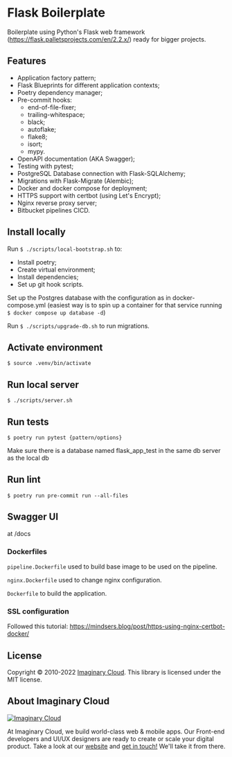 # Flask Boilerplate

Boilerplate using Python's Flask web framework (https://flask.palletsprojects.com/en/2.2.x/) ready for bigger projects.

## Features

- Application factory pattern;
- Flask Blueprints for different application contexts;
- Poetry dependency manager;
- Pre-commit hooks:
    - end-of-file-fixer;
    - trailing-whitespace;
    - black;
    - autoflake;
    - flake8;
    - isort;
    - mypy.
- OpenAPI documentation (AKA Swagger);
- Testing with pytest;
- PostgreSQL Database connection with Flask-SQLAlchemy;
- Migrations with Flask-Migrate (Alembic);
- Docker and docker compose for deployment;
- HTTPS support with certbot (using Let's Encrypt);
- Nginx reverse proxy server;
- Bitbucket pipelines CICD.


## Install locally

Run `$ ./scripts/local-bootstrap.sh` to:

- Install poetry;
- Create virtual environment;
- Install dependencies;
- Set up git hook scripts.

Set up the Postgres database with the configuration as in docker-compose.yml (easiest way is to spin up a container for that service running `$ docker compose up database -d`)

Run `$ ./scripts/upgrade-db.sh` to run migrations.


## Activate environment

`$ source .venv/bin/activate`
## Run local server

`$ ./scripts/server.sh`

## Run tests

`$ poetry run pytest {pattern/options}`

Make sure there is a database named flask_app_test in the same db server as the local db

## Run lint

`$ poetry run pre-commit run --all-files`

## Swagger UI

at /docs


### Dockerfiles

`pipeline.Dockerfile` used to build base image to be used on the pipeline.

`nginx.Dockerfile` used to change nginx configuration.

`Dockerfile` to build the application.

### SSL configuration

Followed this tutorial: https://mindsers.blog/post/https-using-nginx-certbot-docker/

## License

Copyright © 2010-2022 [Imaginary Cloud](https://www.imaginarycloud.com/?utm_source=github). This library is licensed under the MIT license.

## About Imaginary Cloud

[![Imaginary Cloud](https://s3.eu-central-1.amazonaws.com/imaginary-images/Logo_IC_readme.svg)](https://www.imaginarycloud.com/?utm_source=github)

At Imaginary Cloud, we build world-class web & mobile apps. Our Front-end developers and UI/UX designers are ready to create or scale your digital product. Take a look at our [website](https://www.imaginarycloud.com/?utm_source=github) and [get in touch!](https://www.imaginarycloud.com/contacts/?utm_source=github) We'll take it from there.
